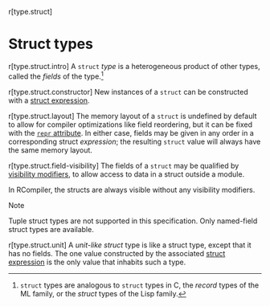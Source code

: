 r[type.struct]
# Struct types

r[type.struct.intro]
A `struct` *type* is a heterogeneous product of other types, called the
*fields* of the type.[^structtype]

r[type.struct.constructor]
New instances of a `struct` can be constructed with a [struct expression].

r[type.struct.layout]
The memory layout of a `struct` is undefined by default to allow for compiler
optimizations like field reordering, but it can be fixed with the
[`repr` attribute]. In either case, fields may be given in any order in a
corresponding struct *expression*; the resulting `struct` value will always
have the same memory layout.

r[type.struct.field-visibility]
The fields of a `struct` may be qualified by [visibility modifiers], to allow
access to data in a struct outside a module.

In RCompiler, the structs are always visible without any visibility modifiers.

> [!NOTE]
> Tuple struct types are not supported in this specification. Only named-field struct types are available.

r[type.struct.unit]
A _unit-like struct_ type is like a struct type, except that it has no fields.
The one value constructed by the associated [struct expression] is the only
value that inhabits such a type.

[^structtype]: `struct` types are analogous to `struct` types in C, the
    *record* types of the ML family, or the *struct* types of the Lisp family.

[`repr` attribute]: ../type-layout.md#representations
[struct expression]: ../expressions/struct-expr.md
[visibility modifiers]: ../visibility-and-privacy.md
